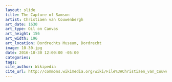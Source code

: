 ```yaml
---
layout: slide
title: The Capture of Samson
artist: Christiaen van Couwenbergh
art_date: 1630
art_type: Oil on Canvas
art_height: 156
art_width: 196
art_location: Dordrechts Museum, Dordrecht
image: 10-30.jpg
date: 2016-10-30 12:00:00 -05:00
categories:
tags:
cite_author: Wikipedia
cite_url: http://commons.wikimedia.org/wiki/File%3AChristiaen_van_Couwenbergh_-_The_Capture_of_Samson_-_WGA05571.jpg
---
```


